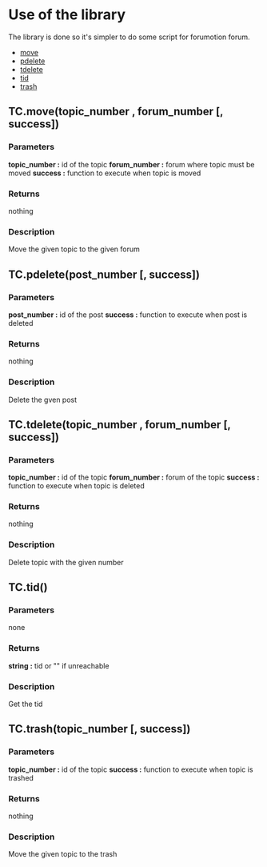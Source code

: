 Use of the library
==================

The library is done so it's simpler to do some script for forumotion forum.

* [move](#f-move)
* [pdelete](#f-pdelete)
* [tdelete](#f-tdelete)
* [tid](#f-tid)
* [trash](#f-trash)

<a name="f-move"></a>
## TC.move(topic_number , forum_number [, success])

### Parameters
**topic_number :** id of the topic
**forum_number :** forum where topic must be moved
**success :** function to execute when topic is moved
### Returns
nothing
### Description
Move the given topic to the given forum

<a name="f-pdelete"></a>
## TC.pdelete(post_number [, success])

### Parameters
**post_number :** id of the post
**success :** function to execute when post is deleted
### Returns
nothing
### Description
Delete the gven post

<a name="f-tdelete"></a>
## TC.tdelete(topic_number , forum_number [, success])

### Parameters
**topic_number :** id of the topic
**forum_number :** forum of the topic
**success :** function to execute when topic is deleted
### Returns
nothing
### Description
Delete topic with the given number

<a name="f-tid"></a> 
## TC.tid()

### Parameters
none
### Returns
**string :** tid or "" if unreachable
### Description
Get the tid

<a name="f-trash"></a> 
## TC.trash(topic_number [, success])

### Parameters
**topic_number :** id of the topic
**success :** function to execute when topic is trashed
### Returns
nothing
### Description
Move the given topic to the trash

